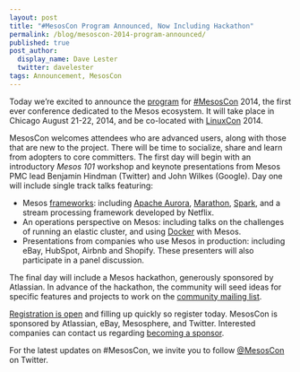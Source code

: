 ```yaml
---
layout: post
title: "#MesosCon Program Announced, Now Including Hackathon"
permalink: /blog/mesoscon-2014-program-announced/
published: true
post_author:
  display_name: Dave Lester
  twitter: davelester
tags: Announcement, MesosCon
---
```


Today we’re excited to announce the [program](http://mesoscon14.sched.org/) for [#MesosCon](http://events.linuxfoundation.org/events/mesoscon) 2014, the first ever conference dedicated to the Mesos ecosystem. It will take place in Chicago August 21-22, 2014, and be co-located with [LinuxCon](http://events.linuxfoundation.org/events/linuxcon-north-america) 2014. 

MesosCon welcomes attendees who are advanced users, along with those that are new to the project. There will be time to socialize, share and learn from adopters to core committers.  The first day will begin with an introductory *Mesos 101* workshop and keynote presentations from Mesos PMC lead Benjamin Hindman (Twitter) and John Wilkes (Google).  Day one will include single track talks featuring:

 * Mesos [frameworks](http://mesos.apache.org/documentation/latest/mesos-frameworks/): including [Apache Aurora](http://aurora.incubator.apache.org), [Marathon](https://github.com/mesosphere/marathon), [Spark](https://github.com/apache/spark), and a stream processing framework developed by Netflix.
 * An operations perspective on Mesos: including talks on the challenges of running an elastic cluster, and using [Docker](http://www.docker.com) with Mesos.
 * Presentations from companies who use Mesos in production: including eBay, HubSpot, Airbnb and Shopify. These presenters will also participate in a panel discussion.

The final day will include a Mesos hackathon, generously sponsored by Atlassian. In advance of the hackathon, the community will seed ideas for specific features and projects to work on the [community mailing list](http://www.mail-archive.com/user@mesos.apache.org/).

[Registration is open](https://www.regonline.com/Register/Checkin.aspx?EventID=1533330) and filling up quickly so register today. MesosCon is sponsored by Atlassian, eBay, Mesosphere, and Twitter. Interested companies can contact us regarding [becoming a sponsor](http://events.linuxfoundation.org/events/mesoscon/sponsor/become-a-sponsor). 

For the latest updates on #MesosCon, we invite you to follow [@MesosCon](http://twitter.com/mesoscon) on Twitter.